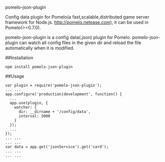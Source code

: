 pomelo-json-plugin

Config data plugin for Pomelo(a fast,scalable,distributed game server framework for Node.js. http://pomelo.netease.com), it can be used in Pomelo(>=0.7.0).

pomelo-json-plugin is a config data(.json) plugin for Pomelo. pomelo-json-plugin can watch all config files in the given dir and reload the file automatically when it is modified.

##Installation

```
npm install pomelo-json-plugin
```

##Usage

```
var plugin = require('pomelo-json-plugin');
... ...
app.configure('production|development', function() {
  ...
  app.use(plugin, {
    watcher: {
      dir: __dirname + '/config/data',
      interval: 3000
    }
  });
  ...
});
... ...
... ...
var data = app.get('jsonService').get('card');
... ...
... ...
```
